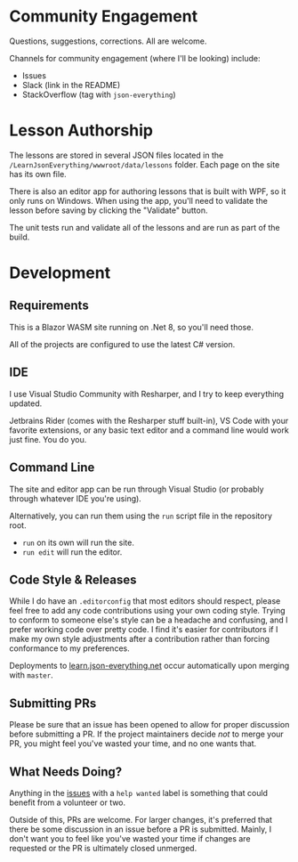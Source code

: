 # Community Engagement

Questions, suggestions, corrections.  All are welcome.

Channels for community engagement (where I'll be looking) include:

- Issues
- Slack (link in the README)
- StackOverflow (tag with `json-everything`)

# Lesson Authorship

The lessons are stored in several JSON files located in the `/LearnJsonEverything/wwwroot/data/lessons` folder.  Each page on the site has its own file.

There is also an editor app for authoring lessons that is built with WPF, so it only runs on Windows.  When using the app, you'll need to validate the lesson before saving by clicking the "Validate" button.

The unit tests run and validate all of the lessons and are run as part of the build.

# Development

## Requirements

This is a Blazor WASM site running on .Net 8, so you'll need those.

All of the projects are configured to use the latest C# version.

## IDE

I use Visual Studio Community with Resharper, and I try to keep everything updated.

Jetbrains Rider (comes with the Resharper stuff built-in), VS Code with your favorite extensions, or any basic text editor and a command line would work just fine.  You do you.

## Command Line

The site and editor app can be run through Visual Studio (or probably through whatever IDE you're using).

Alternatively, you can run them using the `run` script file in the repository root.

- `run` on its own will run the site.
- `run edit` will run the editor.

## Code Style & Releases

While I do have an `.editorconfig` that most editors should respect, please feel free to add any code contributions using your own coding style.  Trying to conform to someone else's style can be a headache and confusing, and I prefer working code over pretty code.  I find it's easier for contributors if I make my own style adjustments after a contribution rather than forcing conformance to my preferences.

Deployments to [learn.json-everything.net](https://learn.json-everything.net) occur automatically upon merging with `master`.

## Submitting PRs

Please be sure that an issue has been opened to allow for proper discussion before submitting a PR.  If the project maintainers decide _not_ to merge your PR, you might feel you've wasted your time, and no one wants that.

## What Needs Doing?

Anything in the [issues](https://github.com/json-everything/json-everything-learn/issues?q=is%3Aopen+is%3Aissue+label%3A%22help+wanted%22) with a `help wanted` label is something that could benefit from a volunteer or two.

Outside of this, PRs are welcome.  For larger changes, it's preferred that there be some discussion in an issue before a PR is submitted.  Mainly, I don't want you to feel like you've wasted your time if changes are requested or the PR is ultimately closed unmerged.
